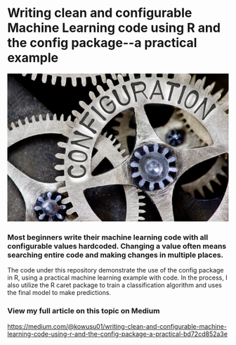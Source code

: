 # Writing clean and configurable Machine Learning code using R and the config package--a practical example

![alt text](https://github.com/kowusu01/ConfigurationDrivenAnalysis/blob/main/software-configuration.jpeg?raw=true)

### Most beginners write their machine learning code with all configurable values hardcoded. Changing a value often means searching entire code and making changes in multiple places.

The code under this repository demonstrate the use of the config package in R, using a practical machine learning example with code. In the process, I also utilize the R caret package to train a classification algorithm and uses the final model to make predictions.

### View my full article on this topic on Medium
https://medium.com/@kowusu01/writing-clean-and-configurable-machine-learning-code-using-r-and-the-config-package-a-practical-bd72cd852a3e
